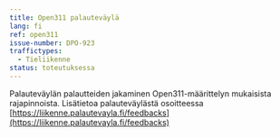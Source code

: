```yaml
---
title: Open311 palauteväylä
lang: fi
ref: open311
issue-number: DPO-923
traffictypes:
  - Tieliikenne
status: toteutuksessa
---
```


Palauteväylän palautteiden jakaminen Open311-määrittelyn mukaisista rajapinnoista.  Lisätietoa palauteväylästä osoitteessa [https://liikenne.palautevayla.fi/feedbacks](https://liikenne.palautevayla.fi/feedbacks)
